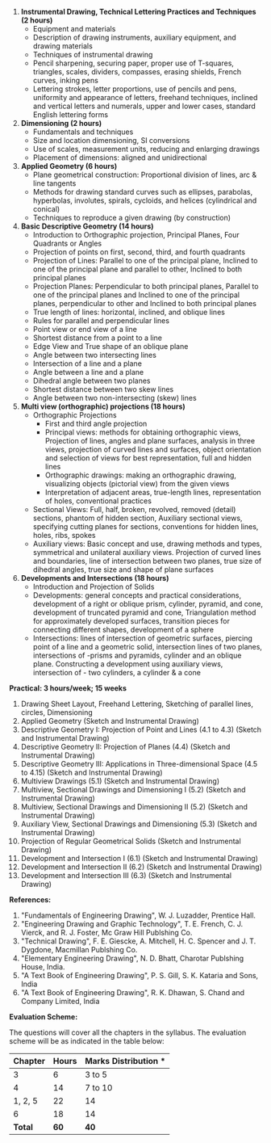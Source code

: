 1. **Instrumental Drawing, Technical Lettering Practices and Techniques (2 hours)**
    * Equipment and materials
    * Description of drawing instruments, auxiliary equipment, and drawing materials
    * Techniques of instrumental drawing
    * Pencil sharpening, securing paper, proper use of T-squares, triangles, scales, dividers, compasses, erasing shields, French curves, inking pens
    * Lettering strokes, letter proportions, use of pencils and pens, uniformity and appearance of letters, freehand techniques, inclined and vertical letters and numerals, upper and lower cases, standard English lettering forms
2. **Dimensioning (2 hours)**
    * Fundamentals and techniques
    * Size and location dimensioning, SI conversions
    * Use of scales, measurement units, reducing and enlarging drawings
    * Placement of dimensions: aligned and unidirectional
3. **Applied Geometry (6 hours)**
    * Plane geometrical construction: Proportional division of lines, arc & line tangents
    * Methods for drawing standard curves such as ellipses, parabolas, hyperbolas, involutes, spirals, cycloids, and helices (cylindrical and conical)
    * Techniques to reproduce a given drawing (by construction)
4. **Basic Descriptive Geometry (14 hours)**
    * Introduction to Orthographic projection, Principal Planes, Four Quadrants or Angles
    * Projection of points on first, second, third, and fourth quadrants
    * Projection of Lines: Parallel to one of the principal plane, Inclined to one of the principal plane and parallel to other, Inclined to both principal planes
    * Projection Planes: Perpendicular to both principal planes, Parallel to one of the principal planes and Inclined to one of the principal planes, perpendicular to other and Inclined to both principal planes
    * True length of lines: horizontal, inclined, and oblique lines
    * Rules for parallel and perpendicular lines
    * Point view or end view of a line
    * Shortest distance from a point to a line
    * Edge View and True shape of an oblique plane
    * Angle between two intersecting lines
    * Intersection of a line and a plane
    * Angle between a line and a plane
    * Dihedral angle between two planes
    * Shortest distance between two skew lines
    * Angle between two non-intersecting (skew) lines
5. **Multi view (orthographic) projections (18 hours)**
    * Orthographic Projections
        * First and third angle projection
        * Principal views: methods for obtaining orthographic views, Projection of lines, angles and plane surfaces, analysis in three views, projection of curved lines and surfaces, object orientation and selection of views for best representation, full and hidden lines
        * Orthographic drawings: making an orthographic drawing, visualizing objects (pictorial view) from the given views
        * Interpretation of adjacent areas, true-length lines, representation of holes, conventional practices
    * Sectional Views: Full, half, broken, revolved, removed (detail) sections, phantom of hidden section, Auxiliary sectional views, specifying cutting planes for sections, conventions for hidden lines, holes, ribs, spokes
    * Auxiliary views: Basic concept and use, drawing methods and types, symmetrical and unilateral auxiliary views. Projection of curved lines and boundaries, line of intersection between two planes, true size of dihedral angles, true size and shape of plane surfaces
6. **Developments and Intersections (18 hours)**
    * Introduction and Projection of Solids
    * Developments: general concepts and practical considerations, development of a right or oblique prism, cylinder, pyramid, and cone, development of truncated pyramid and cone, Triangulation method for approximately developed surfaces, transition pieces for connecting different shapes, development of a sphere
    * Intersections: lines of intersection of geometric surfaces, piercing point of a line and a geometric solid, intersection lines of two planes, intersections of -prisms and pyramids, cylinder and an oblique plane. Constructing a development using auxiliary views, intersection of - two cylinders, a cylinder & a cone

**Practical: 3 hours/week; 15 weeks**

1. Drawing Sheet Layout, Freehand Lettering, Sketching of parallel lines, circles, Dimensioning
2. Applied Geometry (Sketch and Instrumental Drawing)
3. Descriptive Geometry I: Projection of Point and Lines (4.1 to 4.3) (Sketch and Instrumental Drawing)
4. Descriptive Geometry II: Projection of Planes (4.4) (Sketch and Instrumental Drawing)
5. Descriptive Geometry III: Applications in Three-dimensional Space (4.5 to 4.15) (Sketch and Instrumental Drawing)
6. Multiview Drawings (5.1) (Sketch and Instrumental Drawing)
7. Multiview, Sectional Drawings and Dimensioning I (5.2) (Sketch and Instrumental Drawing)
8. Multiview, Sectional Drawings and Dimensioning II (5.2) (Sketch and Instrumental Drawing)
9. Auxiliary View, Sectional Drawings and Dimensioning (5.3) (Sketch and Instrumental Drawing)
10. Projection of Regular Geometrical Solids (Sketch and Instrumental Drawing)
11. Development and Intersection I (6.1) (Sketch and Instrumental Drawing)
12. Development and Intersection II (6.2) (Sketch and Instrumental Drawing)
13. Development and Intersection III (6.3) (Sketch and Instrumental Drawing)

**References:**

1. "Fundamentals of Engineering Drawing", W. J. Luzadder, Prentice Hall.
2. "Engineering Drawing and Graphic Technology", T. E. French, C. J. Vierck, and R. J. Foster, Mc Graw Hill Publshing Co.
3. "Technical Drawing", F. E. Giescke, A. Mitchell, H. C. Spencer and J. T. Dygdone, Macmillan Publshing Co.
4. "Elementary Engineering Drawing", N. D. Bhatt, Charotar Publshing House, India.
5. "A Text Book of Engineering Drawing", P. S. Gill, S. K. Kataria and Sons, India
6. "A Text Book of Engineering Drawing", R. K. Dhawan, S. Chand and Company Limited, India

**Evaluation Scheme:**

The questions will cover all the chapters in the syllabus. The evaluation scheme will be as indicated in the table below:

| Chapter   | Hours  | Marks Distribution * |
| --------- | ------ | -------------------- |
| 3         | 6      | 3 to 5               |
| 4         | 14     | 7 to 10              |
| 1, 2, 5   | 22     | 14                   |
| 6         | 18     | 14                   |
| **Total** | **60** | **40**               |
